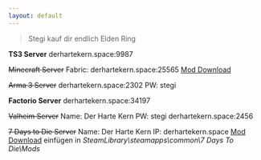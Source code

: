 ```yaml
---
layout: default
---
```

> Stegi kauf dir endlich Elden Ring

**TS3 Server**
derhartekern.space:9987

~~Minecraft Server~~
Fabric: derhartekern.space:25565
[Mod Download](https://drive.proton.me/urls/12DHF6RZ14#6YSE1BJxyf5d)

~~Arma 3 Server~~
derhartekern.space:2302
PW: stegi

**Factorio Server**
derhartekern.space:34197

~~Valheim Server~~
Name: Der Harte Kern
PW: stegi
derhartekern.space:2456

~~7 Days to Die Server~~
Name: Der Harte Kern
IP: derhartekern.space
[Mod Download](https://drive.proton.me/urls/R3EZBN9RRW#xlFYeIiQ2B5x)
einfügen in *SteamLibrary\steamapps\common\7 Days To Die\Mods*

